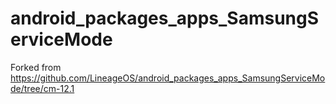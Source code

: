 # android_packages_apps_SamsungServiceMode
Forked from https://github.com/LineageOS/android_packages_apps_SamsungServiceMode/tree/cm-12.1
